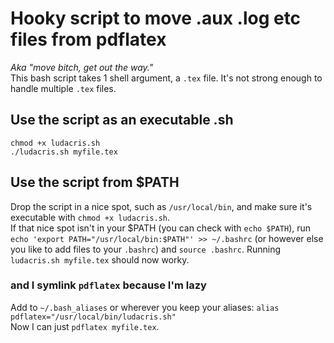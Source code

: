 # Hooky script to move .aux .log etc files from pdflatex
*Aka "move bitch, get out the way."*  
This bash script takes 1 shell argument, a `.tex` file. It's not strong enough to handle multiple `.tex` files.

## Use the script as an executable .sh
`chmod +x ludacris.sh`  
`./ludacris.sh myfile.tex`  

## Use the script from $PATH
Drop the script in a nice spot, such as `/usr/local/bin`, and make sure it's executable with `chmod +x ludacris.sh`.  
If that nice spot isn't in your $PATH (you can check with `echo $PATH`), run `echo 'export PATH="/usr/local/bin:$PATH"' >> ~/.bashrc` (or however else you like to add files to your `.bashrc`) and `source .bashrc`.
Running `ludacris.sh myfile.tex` should now worky.  

### and I symlink `pdflatex` because I'm lazy
Add to `~/.bash_aliases` or wherever you keep your aliases: `alias pdflatex="/usr/local/bin/ludacris.sh"`  
Now I can just `pdflatex myfile.tex`.
